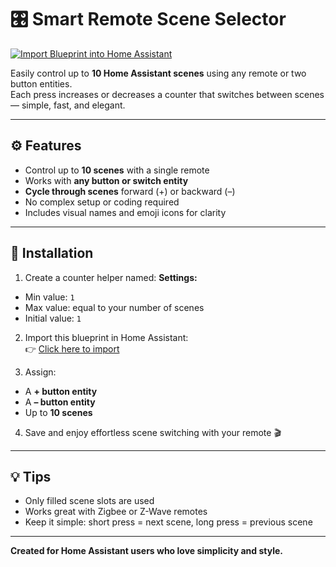 # 🎛️ Smart Remote Scene Selector

[![Import Blueprint into Home Assistant](https://my.home-assistant.io/badges/blueprint_import.svg)](https://my.home-assistant.io/redirect/blueprint_import/?url=https%3A%2F%2Fraw.githubusercontent.com%2Fkevinderonde%2FSmart-Remote-Scene-Selector%2Fmain%2Fblueprints%2Fautomation%2Fkevinderonde%2Fsmart_remote_scene_selector.yaml)

Easily control up to **10 Home Assistant scenes** using any remote or two button entities.  
Each press increases or decreases a counter that switches between scenes — simple, fast, and elegant.

---

## ⚙️ Features
- Control up to **10 scenes** with a single remote  
- Works with **any button or switch entity**  
- **Cycle through scenes** forward (+) or backward (–)  
- No complex setup or coding required  
- Includes visual names and emoji icons for clarity  

---

## 🧩 Installation

1. Create a counter helper named:
**Settings:**  
- Min value: `1`  
- Max value: equal to your number of scenes  
- Initial value: `1`

2. Import this blueprint in Home Assistant:  
👉 [Click here to import](https://github.com/<YOUR_USERNAME>/<YOUR_REPOSITORY>/blob/main/blueprints/automation/<YOUR_FOLDER>/smart_remote_scene_selector.yaml)

3. Assign:
- A **+ button entity**  
- A **– button entity**  
- Up to **10 scenes**

4. Save and enjoy effortless scene switching with your remote 🎬

---

## 💡 Tips
- Only filled scene slots are used  
- Works great with Zigbee or Z-Wave remotes  
- Keep it simple: short press = next scene, long press = previous scene  

---

**Created for Home Assistant users who love simplicity and style.**
